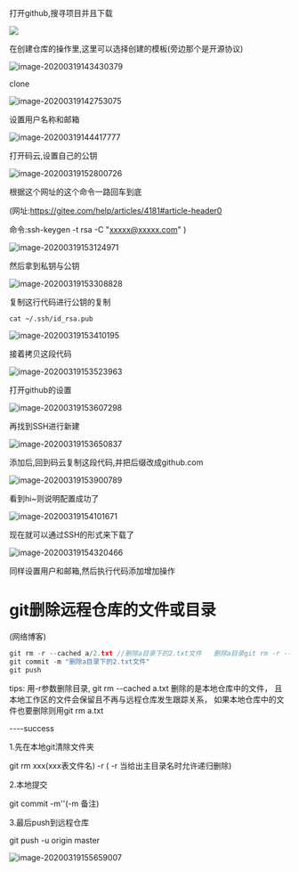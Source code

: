 打开github,搜寻项目并且下载

<img src="https://sumomoriaty.oss-cn-beijing.aliyuncs.com/image-20200319142531925.png"/>

在创建仓库的操作里,这里可以选择创建的模板(旁边那个是开源协议)

![image-20200319143430379](https://sumomoriaty.oss-cn-beijing.aliyuncs.com/image-20200319143430379.png)

clone

![image-20200319142753075](https://sumomoriaty.oss-cn-beijing.aliyuncs.com/image-20200319142753075.png)

设置用户名称和邮箱

![image-20200319144417777](https://sumomoriaty.oss-cn-beijing.aliyuncs.com/image-20200319144417777.png)

打开码云,设置自己的公钥

![image-20200319152800726](https://sumomoriaty.oss-cn-beijing.aliyuncs.com/image-20200319152800726.png)

根据这个网址的这个命令一路回车到底

(网址:https://gitee.com/help/articles/4181#article-header0

命令:ssh-keygen -t rsa -C "xxxxx@xxxxx.com"  )

![image-20200319153124971](https://sumomoriaty.oss-cn-beijing.aliyuncs.com/image-20200319153124971.png)

然后拿到私钥与公钥

![image-20200319153308828](https://sumomoriaty.oss-cn-beijing.aliyuncs.com/image-20200319153308828.png)

复制这行代码进行公钥的复制

```
cat ~/.ssh/id_rsa.pub
```

![image-20200319153410195](https://sumomoriaty.oss-cn-beijing.aliyuncs.com/image-20200319153410195.png)

接着拷贝这段代码

![image-20200319153523963](https://sumomoriaty.oss-cn-beijing.aliyuncs.com/image-20200319153523963.png)

打开github的设置

![image-20200319153607298](https://sumomoriaty.oss-cn-beijing.aliyuncs.com/image-20200319153607298.png)

再找到SSH进行新建

![image-20200319153650837](https://sumomoriaty.oss-cn-beijing.aliyuncs.com/image-20200319153650837.png)

添加后,回到码云复制这段代码,并把后缀改成github.com

![image-20200319153900789](https://sumomoriaty.oss-cn-beijing.aliyuncs.com/image-20200319153900789.png)

看到hi~则说明配置成功了

![image-20200319154101671](https://sumomoriaty.oss-cn-beijing.aliyuncs.com/image-20200319154101671.png)

现在就可以通过SSH的形式来下载了

![image-20200319154320466](https://sumomoriaty.oss-cn-beijing.aliyuncs.com/image-20200319154320466.png)

同样设置用户和邮箱,然后执行代码添加增加操作



# git删除远程仓库的文件或目录

(网络博客)

```cpp
git rm -r --cached a/2.txt //删除a目录下的2.txt文件   删除a目录git rm -r --cached a
git commit -m "删除a目录下的2.txt文件" 
git push
```

tips: 用-r参数删除目录, git rm --cached a.txt 删除的是本地仓库中的文件，
 且本地工作区的文件会保留且不再与远程仓库发生跟踪关系，
 如果本地仓库中的文件也要删除则用git rm a.txt

----success

1.先在本地git清除文件夹

git rm xxx(xxx表文件名)  -r ( -r 当给出主目录名时允许递归删除)

2.本地提交

git commit -m''(-m 备注)

3.最后push到远程仓库

git push -u origin master

![image-20200319155659007](https://sumomoriaty.oss-cn-beijing.aliyuncs.com/image-20200319155659007.png)